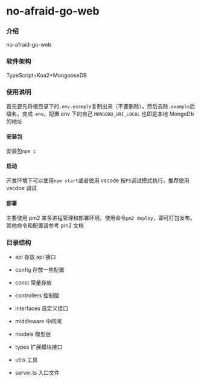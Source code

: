# no-afraid-go-web

### 介绍

no-afraid-go-web

### 软件架构

TypeScript+Koa2+MongooseDB

### 使用说明

首先要先将根目录下的`.env.example`复制出来（不要删除），然后去除`.example`后缀名，变成`.env`。配置.env 下的自己 `MONGODB_URI_LOCAL` 也即是本地 MongoDb 的地址

#### 安装包

安装包`npm i`

#### 启动

开发环境下可以使用`npm start`或者使用 vscode 按`F5`调试模式执行，推荐使用 vscdoe 调试

#### 部署

主要使用 pm2 来多进程管理和部署环境，使用命令`pm2 deploy`，即可打包发布。其他命令和配置请参考 pm2 文档

### 目录结构

- api 存放 api 接口

- config 存放一些配置

- const 常量存放

- controllers 控制层

- interfaces 自定义接口

- middleware 中间间

- models 模型层

- types 扩展模块接口

- utils 工具

- server.ts 入口文件
